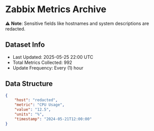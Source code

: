 # Zabbix Metrics Archive

⚠️ **Note**: Sensitive fields like hostnames and system descriptions are redacted.

## Dataset Info
- Last Updated: 2025-05-25 22:00 UTC
- Total Metrics Collected: 992
- Update Frequency: Every (1) hour

## Data Structure
```json
{
    "host": "redacted",
    "metric": "CPU Usage",
    "value": "12.5",
    "units": "%",
    "timestamp": "2024-05-21T12:00:00"
}
```
